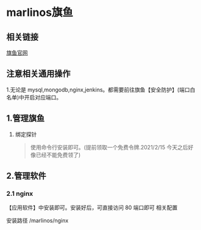 # marlinos旗鱼

## 相关链接

[旗鱼官网](https://www.qyyt.com)

## 注意相关通用操作

1.无论是 mysql,mongodb,nginx,jenkins。都需要前往旗鱼【安全防护】(端口白名单)中开启对应端口。

## 1.管理旗鱼

1.  绑定探针

    > 使用命令行安装即可。(提前领取一个免费令牌.2021/2/15 今天之后好像已经不能免费领了)

## 2.管理软件

### 2.1 nginx

【应用软件】中安装即可。安装好后，可直接访问 80 端口即可 相关配置

安装路径 /marlinos/nginx
